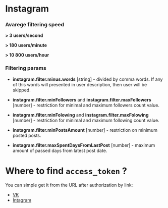 # Instagram

### Avarege filtering speed

**> 3 users/second** 

**> 180 users/minute** 

**> 10 800 users/hour**

### Filtering params

- **instagram.filter.minus.words** [string] - divided by comma words. 
If any of this words will presented in user description, then user will be skipped.

- **instagram.filter.minFollowers** and **instagram.filter.maxFollowers** [number] - restriction for minimal and maximum 
followers count value.

- **instagram.filter.minFolowing** and **instagram.filter.maxFolowing** [number] - restriction for minimal and maximum following count value.

- **instagram.filter.minPostsAmount** [number] - restriction on minimum posted posts.

- **instagram.filter.maxSpentDaysFromLastPost** [number] - maximum amount of passed days from latest post date.

# Where to find `access_token` ?
You can simple get it from the URL after authorization by link:
- [VK](https://oauth.vk.com/authorize?client_id=5849076&display=page&scope=friends&response_type=token&v=5.65&state=123456)
- [Intagram](https://api.instagram.com/oauth/authorize/?client_id=daf63aa91ff2444d82917f210a802698&redirect_uri=http://localhost.com&response_type=token&scope=basic+public_content+follower_list+comments+relationships+likes)